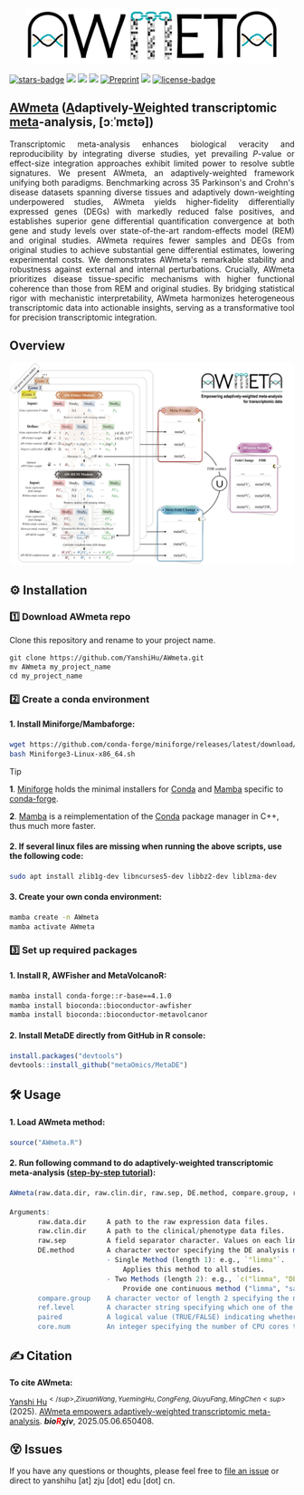 <p align="center">
  <img height="100" src="AWmeta_logo.jpg" />
</p>


[![stars-badge](https://img.shields.io/github/stars/YanshiHu/AWmeta)](https://github.com/YanshiHu/AWmeta/stargazers)
![](https://img.shields.io/badge/language-R4.1.0-orange.svg)
![](https://img.shields.io/badge/environment-conda-blue.svg)
![](https://img.shields.io/badge/verison-1.0.0-ff69b4.svg)
[![Preprint](https://img.shields.io/badge/preprint-bioRχiv-C93A41)](https://www.biorxiv.org/content/10.1101/2025.05.06.650408)
[![](https://img.shields.io/badge/DOI-10.1101/2025.05.06.650408-4270C6)](https://doi.org/10.1101/2025.05.06.650408)
[![license-badge](https://img.shields.io/badge/License-MIT-yellow.svg)](https://opensource.org/licenses/MIT)


## **[<b>AWmeta</b>](https://github.com/YanshiHu/AWmeta) ([<ins><b>A</b></ins>](https://github.com/YanshiHu/AWmeta)daptively-[<ins><b>W</b></ins>](https://github.com/YanshiHu/AWmeta)eighted transcriptomic [<ins><b>meta</b></ins>](https://github.com/YanshiHu/AWmeta)-analysis, [ɔːˈmɛtə])**

<!--
> [!IMPORTANT]
> We will release scripts soon, please stay tuned. :)
-->

<p align="justify">
Transcriptomic meta-analysis enhances biological veracity and reproducibility by integrating diverse studies, yet prevailing <i>P</i>-value or effect-size integration approaches exhibit limited power to resolve subtle signatures. We present AWmeta, an adaptively-weighted framework unifying both paradigms. Benchmarking across 35 Parkinson's and Crohn's disease datasets spanning diverse tissues and adaptively down-weighting underpowered studies, AWmeta yields higher-fidelity differentially expressed genes (DEGs) with markedly reduced false positives, and establishes superior gene differential quantification convergence at both gene and study levels over state-of-the-art random-effects model (REM) and original studies. AWmeta requires fewer samples and DEGs from original studies to achieve substantial gene differential estimates, lowering experimental costs. We demonstrates AWmeta's remarkable stability and robustness against external and internal perturbations. Crucially, AWmeta prioritizes disease tissue-specific mechanisms with higher functional coherence than those from REM and original studies. By bridging statistical rigor with mechanistic interpretability, AWmeta harmonizes heterogeneous transcriptomic data into actionable insights, serving as a transformative tool for precision transcriptomic integration.
</p>


## Overview

<img src="AWmeta_methodology.jpg" width="850">


## ⚙️ Installation

### :one: Download AWmeta repo
Clone this repository and rename to your project name.
```{bash}
git clone https://github.com/YanshiHu/AWmeta.git
mv AWmeta my_project_name
cd my_project_name
```

### :two: Create a conda environment
#### 1. Install Miniforge/Mambaforge:
```sh
wget https://github.com/conda-forge/miniforge/releases/latest/download/Miniforge3-Linux-x86_64.sh
bash Miniforge3-Linux-x86_64.sh
```
> [!TIP]
> **1**. [Miniforge](https://github.com/conda-forge/miniforge) holds the minimal installers for [Conda](https://conda.io/) and [Mamba](https://github.com/mamba-org/mamba) specific to [conda-forge](https://conda-forge.org/).
> 
> **2**. [Mamba](https://github.com/mamba-org/mamba) is a reimplementation of the [Conda](https://conda.io/) package manager in C++, thus much more faster.

#### 2. If several linux files are missing when running the above scripts, use the following code:
```sh
sudo apt install zlib1g-dev libncurses5-dev libbz2-dev liblzma-dev
```

#### 3. Create your own conda environment:
```sh
mamba create -n AWmeta
mamba activate AWmeta
```

### :three: Set up required packages
#### 1. Install R, AWFisher and MetaVolcanoR:
```sh
mamba install conda-forge::r-base==4.1.0
mamba install bioconda::bioconductor-awfisher
mamba install bioconda::bioconductor-metavolcanor
```
#### 2. Install MetaDE directly from GitHub in R console:
```R
install.packages("devtools")
devtools::install_github("metaOmics/MetaDE")
```


## 🛠 Usage

#### 1. Load AWmeta method:
```R
source("AWmeta.R")
```
#### 2. Run following command to do adaptively-weighted transcriptomic meta-analysis ([step-by-step tutorial](https://github.com/YanshiHu/AWmeta/blob/main/AWmeta_demo.ipynb)):
```R
AWmeta(raw.data.dir, raw.clin.dir, raw.sep, DE.method, compare.group, ref.level, paired, core.num)

Arguments:
       raw.data.dir		A path to the raw expression data files.
       raw.clin.dir		A path to the clinical/phenotype data files.
       raw.sep			A field separator character. Values on each line of the raw expression and clinical/phenotype data file are separated by this character.
       DE.method		A character vector specifying the DE analysis method(s).
						- Single Method (length 1): e.g., `"limma"`. 
							Applies this method to all studies.
						- Two Methods (length 2): e.g., `c("limma", "DESeq2")`. 
							Provide one continuous method ("limma", "sam") for microarray data and one discrete method ("edgeR", "DESeq2", "limmaVoom") for RNA-seq data. The function will auto-detect if a study's data is integer-based (discrete) or decimal-based (continuous) and apply the corresponding method.
       compare.group 	A character vector of length 2 specifying the names of the two groups to compare in the clinical/phenotype data (e.g., c("control", "PD")).
       ref.level 		A character string specifying which one of the two groups in `compare.group` is the reference level (e.g., "control").
       paired 			A logical value (TRUE/FALSE) indicating whether the samples are paired.
       core.num 		An integer specifying the number of CPU cores to use for parallel computation.
```


## ✍️ Citation

**To cite AWmeta:**

<ins>Yanshi Hu</ins><sup>$</sup>, Zixuan Wang, Yueming Hu, Cong Feng, Qiuyu Fang, Ming Chen<sup>$</sup> (2025). [AWmeta empowers adaptively-weighted transcriptomic meta-analysis](https://doi.org/10.1101/2025.05.06.650408). <i><b>bio<span style="color:#ff0000;">R</span>&chi;iv</b></i>, 2025.05.06.650408.


## 😵 Issues

If you have any questions or thoughts, please feel free to  [file an issue](https://github.com/YanshiHu/AWmeta/issues) or direct to yanshihu [at] zju [dot] edu [dot] cn.

